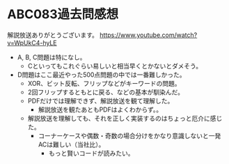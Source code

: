 # ABC083過去問感想

解説放送ありがとうございます。
https://www.youtube.com/watch?v=WpUkC4-hyLE

- A, B, C問題は特になし。
  - Cといってもこれぐらい易しいと相当早くとかないとダメそう。
- D問題はここ最近やった500点問題の中では一番難しかった。
  - XOR、ビット反転、フリップなどがキーワードの問題。
  - 2回フリップするともとに戻る、などの基本が馴染んだ。
  - PDFだけでは理解できず、解説放送を観て理解した。
    - 解説放送を観たあともPDFはよくわからず。。
  - 解説放送を理解しても、それを正しく実装するのはちょっと厄介に感じた。
    - コーナーケースや偶数・奇数の場合分けをかなり意識しないと一発ACは難しい（当社比）。
      - もっと賢いコードが読みたい。
